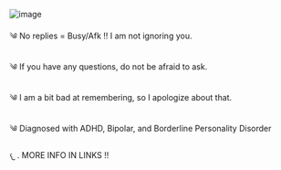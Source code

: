 ![image](https://github.com/user-attachments/assets/31a13fb3-5201-437e-8a08-27b16479d934)



༄ No replies = Busy/Afk !! I am not ignoring you. 

༄ If you have any questions, do not be afraid to ask.
 
༄ I am a bit bad at remembering, so I apologize about that.  

༄ Diagnosed with ADHD, Bipolar, and Borderline Personality Disorder
      
  𐔌   . MORE INFO IN LINKS !!
  



